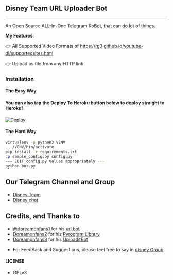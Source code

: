 ## Disney Team URL Uploader Bot
---

An Open Source ALL-In-One Telegram RoBot, that can do lot of things.

**My Features**:

👉 All Supported Video Formats of https://rg3.github.io/youtube-dl/supportedsites.html

👉 Upload as file from any HTTP link

### Installation

#### The Easy Way

#### You can also tap the Deploy To Heroku button below to deploy straight to Heroku!

[![Deploy](https://www.herokucdn.com/deploy/button.svg)](https://heroku.com/deploy?template=https://github.com/disneyteam75/TG-URL-Uploader/tree/master)

#### The Hard Way

```sh
virtualenv -p python3 VENV
. ./VENV/bin/activate
pip install -r requirements.txt
cp sample_config.py config.py
--- EDIT config.py values appropriately ---
python bot.py
```
## Our Telegram Channel and Group

* [Disney Team](https://telegram.dog/disneygrou)
* [Disney chat](https://telegram.dog/disneyteamchat)

## Credits, and Thanks to

* [@doreamonfans1](https://telegram.dog/ThankTelegram) for his [url bot](https://telegram.dog/disneyteamurluploaderbot)
* [Doreamonfans2](https://telegram.dog/doreamonfans2) for his [Pyrogram Library](https://github.com/pyrogram/pyrogram)
* [Doreamonfans3](https://telegram.dog/doreamonfans3) for his [UploaditBot](https://telegram.dog/UploaditBot)

- For FeedBack and Suggestions, please feel free to say in [disney Group](https://telegram.dog/disneyteamchat)

#### LICENSE
- GPLv3
